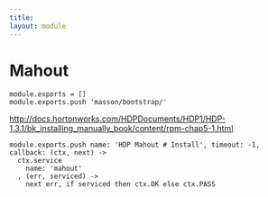 ```yaml
---
title: 
layout: module
---
```


# Mahout

    module.exports = []
    module.exports.push 'masson/bootstrap/'

http://docs.hortonworks.com/HDPDocuments/HDP1/HDP-1.3.1/bk_installing_manually_book/content/rpm-chap5-1.html

    module.exports.push name: 'HDP Mahout # Install', timeout: -1, callback: (ctx, next) ->
      ctx.service
        name: 'mahout'
      , (err, serviced) ->
        next err, if serviced then ctx.OK else ctx.PASS